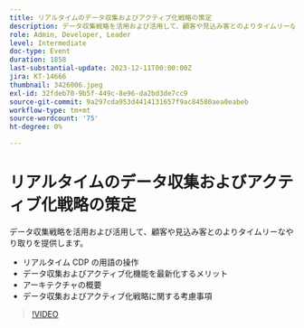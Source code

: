 ```yaml
---
title: リアルタイムのデータ収集およびアクティブ化戦略の策定
description: データ収集戦略を活用および活用して、顧客や見込み客とのよりタイムリーなやり取りを提供します。
role: Admin, Developer, Leader
level: Intermediate
doc-type: Event
duration: 1858
last-substantial-update: 2023-12-11T00:00:00Z
jira: KT-14666
thumbnail: 3426006.jpeg
exl-id: 32fdeb70-9b5f-449c-8e96-da2bd3de7cc9
source-git-commit: 9a297cda953d4414131657f9ac84580aea0eabeb
workflow-type: tm+mt
source-wordcount: '75'
ht-degree: 0%

---
```


# リアルタイムのデータ収集およびアクティブ化戦略の策定

データ収集戦略を活用および活用して、顧客や見込み客とのよりタイムリーなやり取りを提供します。

* リアルタイム CDP の用語の操作
* データ収集およびアクティブ化機能を最新化するメリット
* アーキテクチャの概要
* データ収集およびアクティブ化戦略に関する考慮事項

>[!VIDEO](https://video.tv.adobe.com/v/3426006/?learn=on)
